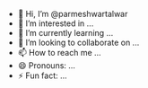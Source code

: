- 👋 Hi, I’m @parmeshwartalwar
- 👀 I’m interested in ...
- 🌱 I’m currently learning ...
- 💞️ I’m looking to collaborate on ...
- 📫 How to reach me ...
- 😄 Pronouns: ...
- ⚡ Fun fact: ...

<!---
parmeshwartalwar/parmeshwartalwar is a ✨ special ✨ repository because its `README.md` (this file) appears on your GitHub profile.
You can click the Preview link to take a look at your changes.
--->
